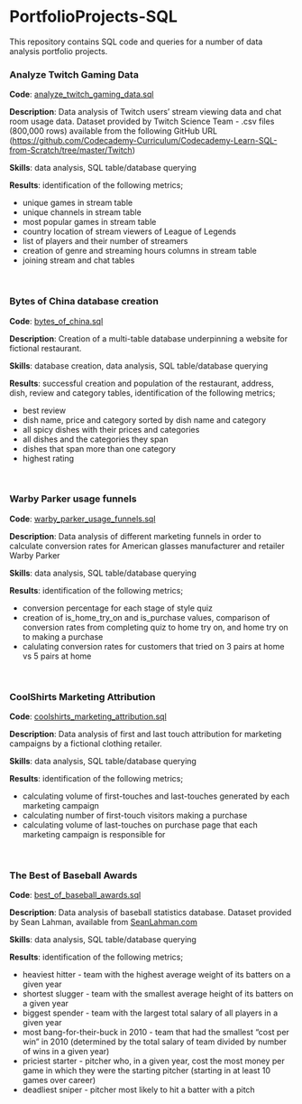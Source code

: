 # PortfolioProjects-SQL

This repository contains SQL code and queries for a number of data analysis portfolio projects.
<br>

### Analyze Twitch Gaming Data
**Code**: [analyze_twitch_gaming_data.sql](https://github.com/joeorefice/PortfolioProjects-SQL/blob/main/analyze_twitch_gaming_data.sql)

**Description**:  Data analysis of Twitch users’ stream viewing data and chat room usage data. Dataset provided by Twitch Science Team - .csv files (800,000 rows) available from the following GitHub URL (https://github.com/Codecademy-Curriculum/Codecademy-Learn-SQL-from-Scratch/tree/master/Twitch)

**Skills**: data analysis, SQL table/database querying

**Results**: identification of the following metrics;
* unique games in stream table
* unique channels in stream table
* most popular games in stream table
* country location of stream viewers of League of Legends
* list of players and their number of streamers
* creation of genre and streaming hours columns in stream table
* joining stream and chat tables

<br>

### Bytes of China database creation  
**Code**: [bytes_of_china.sql](https://github.com/joeorefice/PortfolioProjects-SQL/blob/main/bytes_of_china.sql)

**Description**: Creation of a multi-table database underpinning a website for fictional restaurant. 

**Skills**: database creation, data analysis, SQL table/database querying

**Results**: successful creation and population of the restaurant, address, dish, review and category tables, identification of the following metrics;
* best review
* dish name, price and category sorted by dish name and category
* all spicy dishes with their prices and categories
* all dishes and the categories they span
* dishes that span more than one category 
* highest rating

<br>

### Warby Parker usage funnels  
**Code**: [warby_parker_usage_funnels.sql](https://github.com/joeorefice/PortfolioProjects-SQL/blob/main/warby_parker_usage_funnels.sql)

**Description**: Data analysis of different marketing funnels in order to calculate conversion rates for American glasses manufacturer and retailer Warby Parker  

**Skills**: data analysis, SQL table/database querying

**Results**: identification of the following metrics;
* conversion percentage for each stage of style quiz
* creation of is_home_try_on and is_purchase values, comparison of conversion rates from completing quiz to home try on, and home try on to making a purchase
* calulating conversion rates for customers that tried on 3 pairs at home vs 5 pairs at home 

<br>

### CoolShirts Marketing Attribution 
**Code**: [coolshirts_marketing_attribution.sql](https://github.com/joeorefice/PortfolioProjects-SQL/blob/main/coolshirts_marketing_attribution.sql)

**Description**: Data analysis of first and last touch attribution for marketing campaigns by a fictional clothing retailer.

**Skills**: data analysis, SQL table/database querying

**Results**: identification of the following metrics;
* calculating volume of first-touches and last-touches generated by each marketing campaign
* calculating number of first-touch visitors making a purchase
* calculating volume of last-touches on purchase page that each marketing campaign is responsible for

<br>

### The Best of Baseball Awards
**Code**: [best_of_baseball_awards.sql](https://github.com/joeorefice/PortfolioProjects-SQL/blob/main/best_of_baseball_awards.sql)

**Description**: Data analysis of baseball statistics database. Dataset provided by Sean Lahman, available from [SeanLahman.com](http://www.seanlahman.com/)

**Skills**: data analysis, SQL table/database querying

**Results**: identification of the following metrics;
* heaviest hitter - team with the highest average weight of its batters on a given year
* shortest slugger - team with the smallest average height of its batters on a given year
* biggest spender - team with the largest total salary of all players in a given year
* most bang-for-their-buck in 2010 - team that had the smallest “cost per win” in 2010 (determined by the total salary of team divided by number of wins in a given year)
* priciest starter - pitcher who, in a given year, cost the most money per game in which they were the starting pitcher (starting in at least 10 games over career)
* deadliest sniper - pitcher most likely to hit a batter with a pitch
